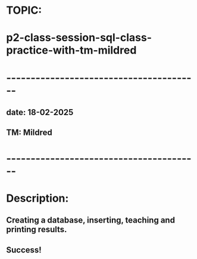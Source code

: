 # TOPIC:
# p2-class-session-sql-class-practice-with-tm-mildred

# ----------------------------------------
## date: 18-02-2025
## TM: Mildred
# ----------------------------------------

# Description:
## Creating a database, inserting, teaching and printing results.

## Success!
